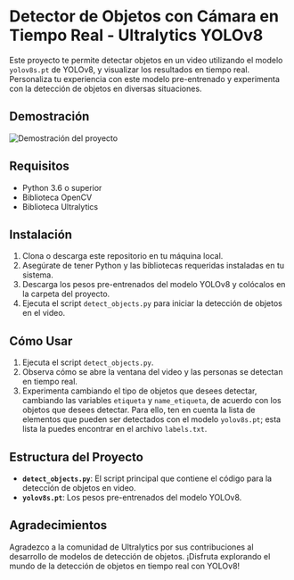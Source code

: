 # Detector de Objetos con Cámara en Tiempo Real - Ultralytics YOLOv8

Este proyecto te permite detectar objetos en un video utilizando el modelo `yolov8s.pt` de YOLOv8, y visualizar los resultados en tiempo real. Personaliza tu experiencia con este modelo pre-entrenado y experimenta con la detección de objetos en diversas situaciones.

## Demostración

![Demostración del proyecto](https://ruta/hacia/imagen.gif)

## Requisitos

- Python 3.6 o superior
- Biblioteca OpenCV
- Biblioteca Ultralytics

## Instalación

1. Clona o descarga este repositorio en tu máquina local.
2. Asegúrate de tener Python y las bibliotecas requeridas instaladas en tu sistema.
3. Descarga los pesos pre-entrenados del modelo YOLOv8 y colócalos en la carpeta del proyecto.
4. Ejecuta el script `detect_objects.py` para iniciar la detección de objetos en el video.

## Cómo Usar

1. Ejecuta el script `detect_objects.py`.
2. Observa cómo se abre la ventana del video y las personas se detectan en tiempo real.
3. Experimenta cambiando el tipo de objetos que desees detectar, cambiando las variables `etiqueta` y `name_etiqueta`, de acuerdo con los objetos que desees detectar. Para ello, ten en cuenta la lista de elementos que pueden ser detectados con el modelo `yolov8s.pt`; esta lista la puedes encontrar en el archivo `labels.txt`.

## Estructura del Proyecto

- **`detect_objects.py`**: El script principal que contiene el código para la detección de objetos en video.
- **`yolov8s.pt`**: Los pesos pre-entrenados del modelo YOLOv8.

## Agradecimientos

Agradezco a la comunidad de Ultralytics por sus contribuciones al desarrollo de modelos de detección de objetos. ¡Disfruta explorando el mundo de la detección de objetos en tiempo real con YOLOv8!
